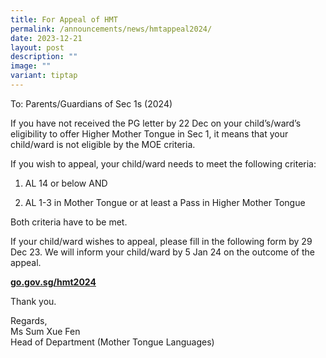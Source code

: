 ```yaml
---
title: For Appeal of HMT
permalink: /announcements/news/hmtappeal2024/
date: 2023-12-21
layout: post
description: ""
image: ""
variant: tiptap
---
```

<p>To: Parents/Guardians of Sec 1s (2024)</p><p>If you have not received the PG letter by 22 Dec on your child’s/ward’s eligibility to offer Higher Mother Tongue in Sec 1, it means that your child/ward is not eligible by the MOE criteria.</p><p>If you wish to appeal, your child/ward needs to meet the following criteria:</p><ol data-tight="true" class="tight"><li><p>AL 14 or below AND</p></li><li><p>AL 1-3 in Mother Tongue or at least a Pass in Higher Mother Tongue</p></li></ol><p>Both criteria have to be met.</p><p>If your child/ward wishes to appeal, please fill in the following form by 29 Dec 23. We will inform your child/ward by 5 Jan 24 on the outcome of the appeal.</p><p><strong><a href="go.gov.sg/hmt2024" rel="noopener noreferrer nofollow" target="_blank">go.gov.sg/hmt2024</a></strong></p><p>Thank you.</p><p>Regards,<br>Ms Sum Xue Fen<br>Head of Department (Mother Tongue Languages)</p>